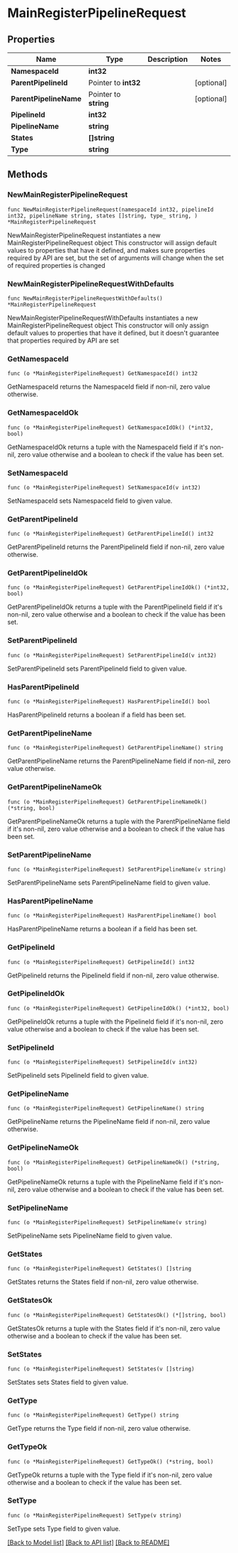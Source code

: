 # MainRegisterPipelineRequest

## Properties

Name | Type | Description | Notes
------------ | ------------- | ------------- | -------------
**NamespaceId** | **int32** |  | 
**ParentPipelineId** | Pointer to **int32** |  | [optional] 
**ParentPipelineName** | Pointer to **string** |  | [optional] 
**PipelineId** | **int32** |  | 
**PipelineName** | **string** |  | 
**States** | **[]string** |  | 
**Type** | **string** |  | 

## Methods

### NewMainRegisterPipelineRequest

`func NewMainRegisterPipelineRequest(namespaceId int32, pipelineId int32, pipelineName string, states []string, type_ string, ) *MainRegisterPipelineRequest`

NewMainRegisterPipelineRequest instantiates a new MainRegisterPipelineRequest object
This constructor will assign default values to properties that have it defined,
and makes sure properties required by API are set, but the set of arguments
will change when the set of required properties is changed

### NewMainRegisterPipelineRequestWithDefaults

`func NewMainRegisterPipelineRequestWithDefaults() *MainRegisterPipelineRequest`

NewMainRegisterPipelineRequestWithDefaults instantiates a new MainRegisterPipelineRequest object
This constructor will only assign default values to properties that have it defined,
but it doesn't guarantee that properties required by API are set

### GetNamespaceId

`func (o *MainRegisterPipelineRequest) GetNamespaceId() int32`

GetNamespaceId returns the NamespaceId field if non-nil, zero value otherwise.

### GetNamespaceIdOk

`func (o *MainRegisterPipelineRequest) GetNamespaceIdOk() (*int32, bool)`

GetNamespaceIdOk returns a tuple with the NamespaceId field if it's non-nil, zero value otherwise
and a boolean to check if the value has been set.

### SetNamespaceId

`func (o *MainRegisterPipelineRequest) SetNamespaceId(v int32)`

SetNamespaceId sets NamespaceId field to given value.


### GetParentPipelineId

`func (o *MainRegisterPipelineRequest) GetParentPipelineId() int32`

GetParentPipelineId returns the ParentPipelineId field if non-nil, zero value otherwise.

### GetParentPipelineIdOk

`func (o *MainRegisterPipelineRequest) GetParentPipelineIdOk() (*int32, bool)`

GetParentPipelineIdOk returns a tuple with the ParentPipelineId field if it's non-nil, zero value otherwise
and a boolean to check if the value has been set.

### SetParentPipelineId

`func (o *MainRegisterPipelineRequest) SetParentPipelineId(v int32)`

SetParentPipelineId sets ParentPipelineId field to given value.

### HasParentPipelineId

`func (o *MainRegisterPipelineRequest) HasParentPipelineId() bool`

HasParentPipelineId returns a boolean if a field has been set.

### GetParentPipelineName

`func (o *MainRegisterPipelineRequest) GetParentPipelineName() string`

GetParentPipelineName returns the ParentPipelineName field if non-nil, zero value otherwise.

### GetParentPipelineNameOk

`func (o *MainRegisterPipelineRequest) GetParentPipelineNameOk() (*string, bool)`

GetParentPipelineNameOk returns a tuple with the ParentPipelineName field if it's non-nil, zero value otherwise
and a boolean to check if the value has been set.

### SetParentPipelineName

`func (o *MainRegisterPipelineRequest) SetParentPipelineName(v string)`

SetParentPipelineName sets ParentPipelineName field to given value.

### HasParentPipelineName

`func (o *MainRegisterPipelineRequest) HasParentPipelineName() bool`

HasParentPipelineName returns a boolean if a field has been set.

### GetPipelineId

`func (o *MainRegisterPipelineRequest) GetPipelineId() int32`

GetPipelineId returns the PipelineId field if non-nil, zero value otherwise.

### GetPipelineIdOk

`func (o *MainRegisterPipelineRequest) GetPipelineIdOk() (*int32, bool)`

GetPipelineIdOk returns a tuple with the PipelineId field if it's non-nil, zero value otherwise
and a boolean to check if the value has been set.

### SetPipelineId

`func (o *MainRegisterPipelineRequest) SetPipelineId(v int32)`

SetPipelineId sets PipelineId field to given value.


### GetPipelineName

`func (o *MainRegisterPipelineRequest) GetPipelineName() string`

GetPipelineName returns the PipelineName field if non-nil, zero value otherwise.

### GetPipelineNameOk

`func (o *MainRegisterPipelineRequest) GetPipelineNameOk() (*string, bool)`

GetPipelineNameOk returns a tuple with the PipelineName field if it's non-nil, zero value otherwise
and a boolean to check if the value has been set.

### SetPipelineName

`func (o *MainRegisterPipelineRequest) SetPipelineName(v string)`

SetPipelineName sets PipelineName field to given value.


### GetStates

`func (o *MainRegisterPipelineRequest) GetStates() []string`

GetStates returns the States field if non-nil, zero value otherwise.

### GetStatesOk

`func (o *MainRegisterPipelineRequest) GetStatesOk() (*[]string, bool)`

GetStatesOk returns a tuple with the States field if it's non-nil, zero value otherwise
and a boolean to check if the value has been set.

### SetStates

`func (o *MainRegisterPipelineRequest) SetStates(v []string)`

SetStates sets States field to given value.


### GetType

`func (o *MainRegisterPipelineRequest) GetType() string`

GetType returns the Type field if non-nil, zero value otherwise.

### GetTypeOk

`func (o *MainRegisterPipelineRequest) GetTypeOk() (*string, bool)`

GetTypeOk returns a tuple with the Type field if it's non-nil, zero value otherwise
and a boolean to check if the value has been set.

### SetType

`func (o *MainRegisterPipelineRequest) SetType(v string)`

SetType sets Type field to given value.



[[Back to Model list]](../README.md#documentation-for-models) [[Back to API list]](../README.md#documentation-for-api-endpoints) [[Back to README]](../README.md)


